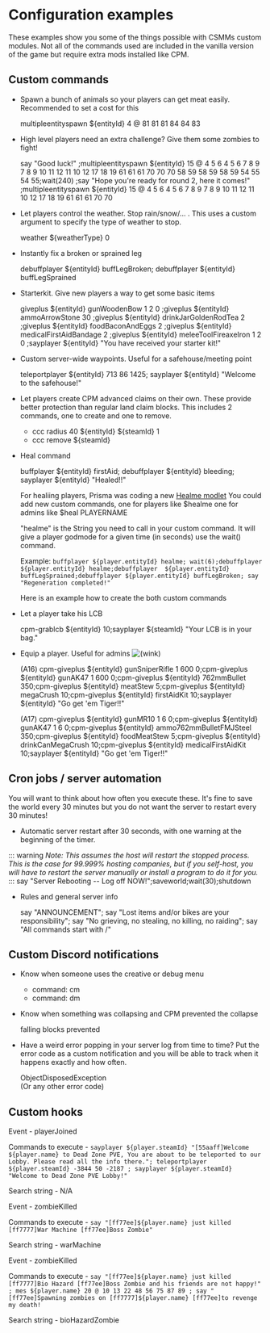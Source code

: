# Configuration examples

These examples show you some of the things possible with CSMMs custom modules. Not all of the commands used are included in the vanilla version of the game but require extra mods installed like CPM.

## Custom commands

- Spawn a bunch of animals so your players can get meat easily. Recommended to set a cost for this

    multipleentityspawn ${entityId} 4 @ 81 81 81 84 84 83

- High level players need an extra challenge? Give them some zombies to fight!

    say "Good luck!" ;multipleentityspawn ${entityId} 15 @ 4 5 6 4 5 6 7 8 9 7 8 9 10 11 12 11 10 12 17 18 19  61 61 61 70 70 70 58 59 58 59 58 59 54 55 54 55;wait(240) ;say "Hope you're ready for round 2, here it comes!" ;multipleentityspawn ${entityId} 15 @ 4 5 6 4 5 6 7 8 9 7 8 9 10 11 12 11 10 12 17 18 19 61 61 61 70 70

- Let players control the weather. Stop rain/snow/... . This uses a custom argument to specify the type of weather to stop.

    weather ${weatherType} 0

- Instantly fix a broken or sprained leg

    debuffplayer ${entityId} buffLegBroken; debuffplayer ${entityId} buffLegSprained

- Starterkit. Give new players a way to get some basic items

    giveplus ${entityId} gunWoodenBow 1 2 0 ;giveplus ${entityId} ammoArrowStone 30 ;giveplus ${entityId} drinkJarGoldenRodTea 2 ;giveplus ${entityId} foodBaconAndEggs 2 ;giveplus ${entityId} medicalFirstAidBandage 2 ;giveplus ${entityId} meleeToolFireaxeIron 1 2 0 ;sayplayer ${entityId} "You have received your starter kit!"

- Custom server-wide waypoints. Useful for a safehouse/meeting point

    teleportplayer ${entityId} 713 86 1425; sayplayer  ${entityId} "Welcome to the safehouse!"

- Let players create CPM advanced claims on their own. These provide better protection than regular land claim blocks. This includes 2 commands, one to create and one to remove.

    *   ccc radius 40 ${entityId} ${steamId} 1
    *   ccc remove ${steamId}

- Heal command

    buffplayer ${entityId} firstAid; debuffplayer ${entityId} bleeding; sayplayer ${entityId} "Healed!!"
    
    For healiing players, Prisma was coding a new [Healme modlet](http://www.necropolis.at/HealmeBuff.zip)
    You could add new custom commands, one for players like $healme
    one for admins like $heal PLAYERNAME
    
    "healme" is the String you need to call in your custom command. It will give a player godmode for a given time (in seconds) use the wait() command.
    
    Example:
`buffplayer ${player.entityId} healme; wait(6);debuffplayer ${player.entityId} healme;debuffplayer  ${player.entityId} buffLegSprained;debuffplayer ${player.entityId} buffLegBroken; say "Regeneration completed!"`
    
    Here is an example how to create the both custom commands
    <example1>
    <example2>

- Let a player take his LCB

    cpm-grablcb ${entityId} 10;sayplayer ${steamId} "Your LCB is in your bag."

- Equip a player. Useful for admins ![(wink)](images/icons/emoticons/wink.svg "(wink)")

    (A16) cpm-giveplus ${entityId} gunSniperRifle 1 600 0;cpm-giveplus ${entityId} gunAK47 1 600 0;cpm-giveplus ${entityId} 762mmBullet 350;cpm-giveplus ${entityId} meatStew 5;cpm-giveplus ${entityId} megaCrush 10;cpm-giveplus ${entityId} firstAidKit 10;sayplayer ${entityId} "Go get 'em Tiger!!"

    (A17) cpm-giveplus ${entityId} gunMR10 1 6 0;cpm-giveplus ${entityId} gunAK47 1 6 0;cpm-giveplus ${entityId} ammo762mmBulletFMJSteel 350;cpm-giveplus ${entityId} foodMeatStew 5;cpm-giveplus ${entityId} drinkCanMegaCrush 10;cpm-giveplus ${entityId} medicalFirstAidKit 10;sayplayer ${entityId} "Go get 'em Tiger!!"

## Cron jobs / server automation

You will want to think about how often you execute these. It's fine to save the world every 30 minutes but you do not want the server to restart every 30 minutes!


- Automatic server restart after 30 seconds, with one warning at the beginning of the timer.  
  
::: warning
_Note: This assumes the host will restart the stopped process. This is the case for 99.999% hosting companies, but if you self-host, you will have to restart the server manually or install a program to do it for you._
:::
    say "Server Rebooting -- Log off NOW!";saveworld;wait(30);shutdown

- Rules and general server info

    say "ANNOUNCEMENT"; say "Lost items and/or bikes are your responsibility"; say "No grieving, no stealing, no killing, no raiding"; say "All commands start with /"

  

## Custom Discord notifications

- Know when someone uses the creative or debug menu

    *   command: cm
    *   command: dm

- Know when something was collapsing and CPM prevented the collapse

    falling blocks prevented

- Have a weird error popping in your server log from time to time? Put the error code as a custom notification and you will be able to track when it happens exactly and how often.

    ObjectDisposedException  
    (Or any other error code)
    
    
## Custom hooks
    
Event - playerJoined    
    
Commands to execute - `sayplayer ${player.steamId} "[55aaff]Welcome ${player.name} to Dead Zone PVE, You are about to be teleported to our Lobby. Please read all the info there."; teleportplayer ${player.steamId} -3844 50 -2187 ; sayplayer ${player.steamId} "Welcome to Dead Zone PVE Lobby!"`  
       
Search string - N/A
   
   
Event - zombieKilled    
    
Commands to execute - `say "[ff77ee]${player.name} just killed [ff7777]War Machine [ff77ee]Boss Zombie"`
       
Search string - warMachine
   
   
Event - zombieKilled    
    
Commands to execute - `say "[ff77ee]${player.name} just killed [ff7777]Bio Hazard [ff77ee]Boss Zombie and his friends are not happy!" ; mes ${player.name} 20 @ 10 13 22 48 56 75 87 89 ; say "[ff77ee]Spawning zombies on [ff7777]${player.name} [ff77ee]to revenge my death!`
       
   Search string - bioHazardZombie
